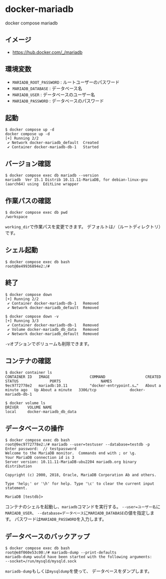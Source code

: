 # docker-mariadb

docker compose mariadb

## イメージ

- https://hub.docker.com/_/mariadb

## 環境変数

- `MARIADB_ROOT_PASSWORD` : ルートユーザーのパスワード
- `MARIADB_DATABASE` : データベース名
- `MARIADB_USER` : データベースのユーザー名
- `MARIADB_PASSWORD` : データベースのパスワード

## 起動

```console
$ docker compose up -d
docker compose up -d
[+] Running 2/2
 ✔ Network docker-mariadb_default  Created
 ✔ Container docker-mariadb-db-1   Started
```

## バージョン確認

```console
$ docker compose exec db mariadb --version
mariadb  Ver 15.1 Distrib 10.11.11-MariaDB, for debian-linux-gnu (aarch64) using  EditLine wrapper
```

## 作業パスの確認

```console
$ docker compose exec db pwd
/workspace
```

`working_dir`で作業パスを変更できます。
デフォルトは`/`（ルートディレクトリ）です。

## シェル起動

```console
$ docker compose exec db bash
root@8e49936894e2:/# 
```

## 終了

```console
$ docker compose down
[+] Running 2/2
 ✔ Container docker-mariadb-db-1   Removed
 ✔ Network docker-mariadb_default  Removed
```

```console
$ docker compose down -v
[+] Running 3/3
 ✔ Container docker-mariadb-db-1   Removed
 ✔ Volume docker-mariadb_db_data   Removed
 ✔ Network docker-mariadb_default  Removed
```

`-v`オプションでボリュームも削除できます。

## コンテナの確認

```console
$ docker container ls
CONTAINER ID   IMAGE                  COMMAND                  CREATED              STATUS              PORTS                  NAMES
9ec9772778e2   mariadb:10.11          "docker-entrypoint.s…"   About a minute ago   Up About a minute   3306/tcp               docker-mariadb-db-1
```

```console
$ docker volume ls
DRIVER    VOLUME NAME
local     docker-mariadb_db_data
```

## データベースの操作

```console
$ docker compose exec db bash
root@9ec9772778e2:/# mariadb --user=testuser --database=testdb -p
Enter password:  // testpassword
Welcome to the MariaDB monitor.  Commands end with ; or \g.
Your MariaDB connection id is 3
Server version: 10.11.11-MariaDB-ubu2204 mariadb.org binary distribution

Copyright (c) 2000, 2018, Oracle, MariaDB Corporation Ab and others.

Type 'help;' or '\h' for help. Type '\c' to clear the current input statement.

MariaDB [testdb]> 
```

コンテナのシェルを起動し、`mariadb`コマンドを実行する。
`--user=ユーザー名`に`MARIADB_USER`、
`--database=データベース`に`MARIADB_DATABASE`の値を指定します。
パスワードは`MARIADB_PASSWORD`を入力します。

## データベースのバックアップ

```console
$ docker compose exec db bash
root@e8f060e53c00:/# mariadb-dump --print-defaults
mariadb-dump would have been started with the following arguments:
--socket=/run/mysqld/mysqld.sock 
```

`mariadb-dump`もしくは`mysqldump`を使って、
データベースをダンプします。